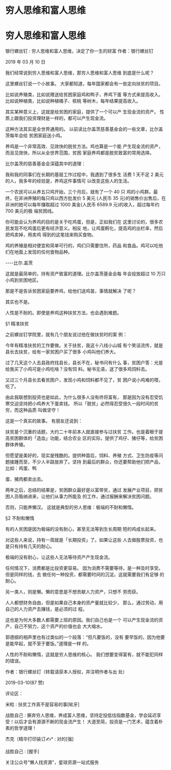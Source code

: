 # 穷人思维和富人思维

# 穷人思维和富人思维

银行螺丝钉 : 穷人思维和富人思维，决定了你一生的财富 作者：银行螺丝钉

2019 年 03 月 10 日

我们经常说到穷人思维和富人思维，那穷人思维和富人思维 到底是什么呢？

这里螺丝钉说一个小故事。 大家都知道，每年国家都会有一些定向扶贫的项目。

比如说养殖类，比如说赠送给贫困家庭鸡和鸭子，养鸡下蛋 等方式来提高收入。比如说种植类，比如说种植橘子、核桃 等树木，每年结果提高收入。

其实某种意义上，这就是给贫困的家庭，提供了一个可以产 生现金流的资产。 性质上跟我们投资理财是一样的，都可以产生现金流。

这种方法其实是全世界通用的。 以前读比尔盖茨慈善基金会的一些文章，比尔盖茨每年会给 贫困家庭送小鸡。

养鸡是一个非常高效、见效快的脱贫方法。鸡也算是一个能 产生现金流的资产，而且见效快，所以从全世界范围，贫困 家庭养鸡都是脱贫致富的常用选择。

比尔盖茨的慈善基金会深蕴其中的道理：

我和我的同事们在长期的基层工作过程中，我遇到了很多生 活费 1 天不足 2 美元的人，我多年的经验是，养鸡这件事情可 以改变这些人的生活。

一个农民可以从养五只鸡开始，三个月后，就有了一个 40 只 鸡的小鸡群。最终，在非洲养殖的每只鸡以西方批发价 5 美元 (人民币 35 元)的销售价出售后，在非洲的她可以每年赚取超过 1000 美金(人民币 6589.9 元)的收入，超过每年约 700 美元的极 端贫困线。

你可能会认为养鸡的目的是关于吃鸡蛋，但是，正如我们在 这里讨论的，很多农民发现不吃鸡蛋后更有经济意义。相反 地，让鸡蛋孵化，提高鸡的出栏率，然后把鸡卖掉，用卖鸡 得到的这笔钱来购买食物。

鸡的养殖是相对便宜和简单可行的，鸡们只需要住所，药品 和食品。鸡可以吃他们在地面上发现的任何食物品种。

----比尔.盖茨

这就是最简单的，持有资产致富的道理。比尔盖茨基金会每 年会投放超过 10 万只小鸡到贫困地区。

那是不是告诉贫困家庭要养鸡，给他们送鸡苗，事情就解决 了呢？

其实也不是。

人性是不耐的。即使是养鸡这种扶贫方法，也会遇到难题。

§1 精准扶贫

之前螺丝钉学院里，就有几个朋友说过他在做扶贫时的案 例：

今年有精准扶贫的工作要做。关于扶贫，我这十八线小山城 有个笑话流传，就是县长去扶贫，给有一家贫困户买了很多 小鸡叫他们养大。

过了几天这个人去县政府找县长，县长不在，秘书问有什么 事，贫困户答：光是给我买了小鸡可是小鸡吃啥？没有饲 料。秘书无语，送了很多鸡饲料去。

又过三个月县长去看贫困户，发现小鸡和饲料都不见了，贫 困户说小鸡难的喂，吃了。

由此我联想到投资也是如此，为什么很多人没有终将富有， 那是因为没有忍受饥寒交迫坚持把小鸡养大下蛋卖钱。 所以「脱贫」必然得忍受很久一段时间的贫穷，而这种品质 叫做坚守！

这是一个真实的故事。 有朋友还说到：

扶贫是个沉重的话题，大约二十年前本人就直接参与过扶贫 工作。也是着眼于提高贫困群体的「造血」功能，结合农业 区的实际，提供了鸡仔、猪仔等，给贫困群体养殖。

但愿望是美好的，现实是残酷的。提供种苗后，饲料、养殖 方式、卫生防疫等问题接踵而至，不少人半路放弃了。坚持 到最后的群众，你还要帮助他们把产品，比如：鸡蛋、鸭

蛋、猪肉都卖出去。

两年之后，总结的结果是，贫困群众最好是以富带贫，通过 发展产业项目，把贫困人员吸纳进来，让他们从事力所能及 的工作，通过报酬来解决贫困问题。

否则，只能养懒汉。 这就是典型的穷人思维：极端的不耐和懒惰。

§2 不耐和懒惰

有的人贫困是因为极端的没有耐心，甚至无法等到生长周期 短的鸡成长起来。

对这些人来说，持有一周就是「长期投资」了。如果让这些 人去做股票投资，也是只有持有几天的耐心。

极端的没有耐心，让这些人无法等待资产产生现金流。

任何情况下，消费都是比投资更容易。 因为消费不需要等待，是一种及时享受。但是同样的钱，去 做任何一种投资，都需要时间的沉淀。这就需要我们有足够 的耐心。

另一类人，则是懒。懒的意思是不想贡献人力资产，只想不 劳而获。

人人都想财务自由，但是如果自己本身的资产量就比较少， 那么，通过劳动，用自己的人力资产去赚钱，是必须的过 程。

这也是为何大多数人都需要上班的原因。我们自己也是一个 可以产生现金流的资产，自己不努力，这个资产的价值也会 大大缩水。

郭德纲的相声里也有过类似的一个段落：“但凡要饭的，没有 要早饭的，因为他要是能早起，就不至于要饭。”道理是一样 的。

人性的不耐和懒惰，这就是穷人思维的核心。 我们想要变得富有，就不能犯同样的错误。

作者：银行螺丝钉（转载请获本人授权，并注明作者与出 处）

2019-03-10(87 赞)

评论区：

米粒 : 扶贫工作真不是容易的事[呲牙]

战胜自己 : 撅弃穷人思维，养成富人思维，坚持定投低估指数基金，学会延迟享受！以后才会有源源不断的现金流产生！ 大道至简，投资是一门艺术，蕴含着朴素的哲学道理！

杰克（精华打印装订✍* : 对的[强]

战胜自己 : [握手]

关注公众号"懒人找资源"，星球资源一站式服务